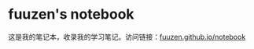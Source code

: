 # fuuzen's notebook

这是我的笔记本，收录我的学习笔记。访问链接：[fuuzen.github.io/notebook](https://fuuzen.github.io/notebook)